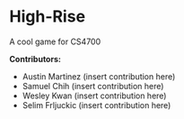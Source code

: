 # High-Rise
A cool game for CS4700

**Contributors:**

- Austin Martinez (insert contribution here)
- Samuel Chih (insert contribution here)
- Wesley Kwan (insert contribution here)
- Selim Frljuckic (insert contribution here)
